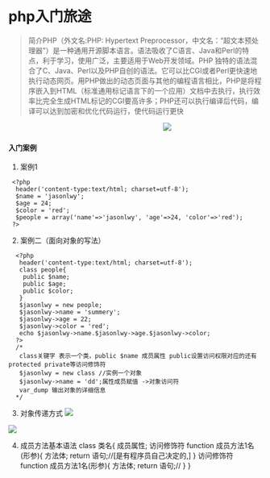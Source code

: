 # php入门旅途
 > 简介PHP（外文名:PHP: Hypertext Preprocessor，中文名：“超文本预处理器”）是一种通用开源脚本语言。语法吸收了C语言、Java和Perl的特点，利于学习，使用广泛，主要适用于Web开发领域。PHP 独特的语法混合了C、Java、Perl以及PHP自创的语法。它可以比CGI或者Perl更快速地执行动态网页。用PHP做出的动态页面与其他的编程语言相比，PHP是将程序嵌入到HTML（标准通用标记语言下的一个应用）文档中去执行，执行效率比完全生成HTML标记的CGI要高许多；PHP还可以执行编译后代码，编译可以达到加密和优化代码运行，使代码运行更快
 
 
 &nbsp;&nbsp;&nbsp;&nbsp;&nbsp;&nbsp;&nbsp;&nbsp;&nbsp;&nbsp;&nbsp;&nbsp;&nbsp;&nbsp;&nbsp;&nbsp;&nbsp;&nbsp;&nbsp;&nbsp;&nbsp;&nbsp;&nbsp;&nbsp;&nbsp;&nbsp;&nbsp;&nbsp;&nbsp;&nbsp;&nbsp;&nbsp;&nbsp;&nbsp;&nbsp;&nbsp;&nbsp;&nbsp;&nbsp;&nbsp;&nbsp;&nbsp;&nbsp;&nbsp;&nbsp; <img src="http://5b0988e595225.cdn.sohucs.com/images/20171123/83b690046b9d4cf484cceb1b66c9dc14.gif" style="margin-left:25%;"/>
 
#### 入门案例
1. 案例1
 ```
  <?php
   header('content-type:text/html; charset=utf-8');
   $name = 'jasonlwy';
   $age = 24;
   $color = 'red';
   $people = array('name'=>'jasonlwy', 'age'=>24, 'color'=>'red');
  ?>
  ```
2. 案例二（面向对象的写法）
 ```
   <?php
    header('content-type:text/html; charset=utf-8');
    class people{
     public $name;
     public $age;
     public $color;
    }
    $jasonlwy = new people;
    $jasonlwy->name = 'summery';
    $jasonlwy->age = 22;
    $jasonlwy->color = 'red';
    echo $jasonlwy->name.$jasonlwy->age.$jasonlwy->color;
   ?>
   /*
    class关键字 表示一个类，public $name 成员属性 public设置访问权限对应的还有protected private等访问修饰符
    $jasonlwy = new class //实例一个对象
    $jasonlwy->name = 'dd';属性成员赋值 ->对象访问符
    var_dump 输出对象的详细信息
   */
 ```
3. 对象传递方式
 ![](http://114.215.91.58/Blog//static/userImages/20180510/1525920235766047921.png)
 
 ![](http://114.215.91.58/Blog//static/userImages/20180510/1525920235858000796.png)
 
4. 成员方法基本语法
 class  类名{
    成员属性;
   访问修饰符  function  成员方法1名(形参){
       方法体;
      return 语句;//[是有程序员自己决定的,]
   }
       访问修饰符  function  成员方法1名(形参){
       方法体;
     return 语句;//
    }
  }

 
 

